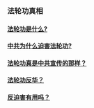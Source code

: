 ### 法轮功真相
#### [法轮功是什么?](pages/intro.md)
#### [中共为什么迫害法轮功?](pages/persecution.md)
#### [法轮功真是中共宣传的那样？](pages/ccp-lies.md)
#### [法轮功反华？](pages/china.md)
#### [反迫害有用吗？](pages/anti-persecution.md)


